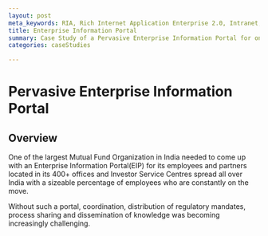 ```yaml
---
layout: post
meta_keywords: RIA, Rich Internet Application Enterprise 2.0, Intranet, Portal, EIP
title: Enterprise Information Portal
summary: Case Study of a Pervasive Enterprise Information Portal for one of the largest Mutual Fund Organization in India
categories: caseStudies

---
```

# Pervasive Enterprise Information Portal

## Overview

One of the largest Mutual Fund Organization in India needed to come up with an Enterprise Information Portal(EIP) for its employees and partners located in its 400+ offices and Investor Service Centres spread all over India with a sizeable percentage of employees who are constantly on the move.

Without such a portal, coordination, distribution of regulatory mandates, process sharing and dissemination of knowledge was becoming increasingly challenging. 

